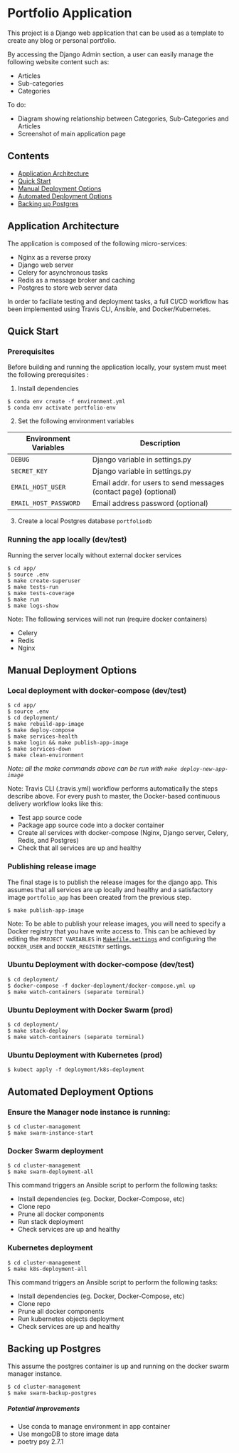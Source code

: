 # Portfolio Application
This project is a Django web application that can be used as a template to create any blog or personal portfolio. 

By accessing the Django Admin section, a user can easily manage the following website content such as:
- Articles 
- Sub-categories
- Categories

To do:
* Diagram showing relationship between Categories, Sub-Categories and Articles
* Screenshot of main application page


## Contents

- [Application Architecture](#application-architecture)
- [Quick Start](#quick-start)
- [Manual Deployment Options](#manual-deployment-options)
- [Automated Deployment Options](#automated-deployment-options)
- [Backing up Postgres](#backing-up-postgres)


## Application Architecture
The application is composed of the following micro-services:
- Nginx as a reverse proxy
- Django web server
- Celery for asynchronous tasks
- Redis as a message broker and caching
- Postgres to store web server data

In order to faciliate testing and deployment tasks, a full CI/CD workflow has been implemented using Travis CLI, Ansible, and Docker/Kubernetes.


## Quick Start

### Prerequisites
Before building and running the application locally, your system must meet the following prerequisites :

1. Install dependencies
```
$ conda env create -f environment.yml
$ conda env activate portfolio-env
```

2. Set the following environment variables

|**Environment Variables**     |**Description**                                                  |
|------------------------------|------------------------------------------------------------------|
|`DEBUG`                       | Django variable in settings.py                                   |
|`SECRET_KEY`                  | Django variable in settings.py                                   |
|`EMAIL_HOST_USER`             | Email addr. for users to send messages (contact page) (optional) |
|`EMAIL_HOST_PASSWORD`         | Email address password (optional)                                |

3. Create a local Postgres database `portfoliodb`

### Running the app locally (dev/test)
Running the server locally without external docker services
```
$ cd app/
$ source .env
$ make create-superuser
$ make tests-run
$ make tests-coverage
$ make run
$ make logs-show
```

Note: The following services will not run (require docker containers)
- Celery
- Redis
- Nginx 


## Manual Deployment Options

### Local deployment with docker-compose (dev/test)
```
$ cd app/
$ source .env
$ cd deployment/
$ make rebuild-app-image
$ make deploy-compose
$ make services-health
$ make login && make publish-app-image
$ make services-down
$ make clean-environment
```
_Note: all the make commands above can be run with `make deploy-new-app-image`_

Note: Travis CLI (.travis.yml) workflow performs automatically the steps describe above.
For every push to master, the Docker-based continuous delivery workflow looks like this:
- Test app source code
- Package app source code into a docker container
- Create all services with docker-compose (Nginx, Django server, Celery, Redis, and Postgres)
- Check that all services are up and healthy

### Publishing release image
The final stage is to publish the release images for the django app. This assumes that all services are up locally and healthy and a satisfactory image `portfolio_app` has been created from the previous step.
```
$ make publish-app-image
```

Note: To be able to publish your release images, you will need to specify a Docker registry that you have write access to.
This can be achieved by editing the `PROJECT VARIABLES` in [`Makefile.settings`](./deployment/Makefile.settings) and configuring the `DOCKER_USER` and `DOCKER_REGISTRY` settings.

### Ubuntu Deployment with docker-compose (dev/test)
```
$ cd deployment/
$ docker-compose -f docker-deployment/docker-compose.yml up
$ make watch-containers (separate terminal)
```

### Ubuntu Deployment with Docker Swarm (prod)
```
$ cd deployment/
$ make stack-deploy
$ make watch-containers (separate terminal)
```

### Ubuntu Deployment with Kubernetes (prod)
```
$ kubect apply -f deployment/k8s-deployment
```

## Automated Deployment Options

### Ensure the Manager node instance is running:
```
$ cd cluster-management
$ make swarm-instance-start
```

### Docker Swarm deployment
```
$ cd cluster-management
$ make swarm-deployment-all
```
This command triggers an Ansible script to perform the following tasks:
- Install dependencies (eg. Docker, Docker-Compose, etc)
- Clone repo
- Prune all docker components
- Run stack deployment
- Check services are up and healthy

### Kubernetes deployment
```
$ cd cluster-management
$ make k8s-deployment-all
```
This command triggers an Ansible script to perform the following tasks:
- Install dependencies (eg. Docker, Docker-Compose, etc)
- Clone repo
- Prune all docker components
- Run kubernetes objects deployment
- Check services are up and healthy

## Backing up Postgres
This assume the postgres container is up and running on the docker swarm manager instance.
```
$ cd cluster-management
$ make swarm-backup-postgres
```


##### Potential improvements
- Use conda to manage environment in app container
- Use mongoDB to store image data
- poetry psy 2.7.1